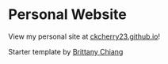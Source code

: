 # Personal Website
View my personal site at [ckcherry23.github.io](https://ckcherry23.github.io)!

Starter template by [Brittany Chiang](https://brittanychiang.com)

